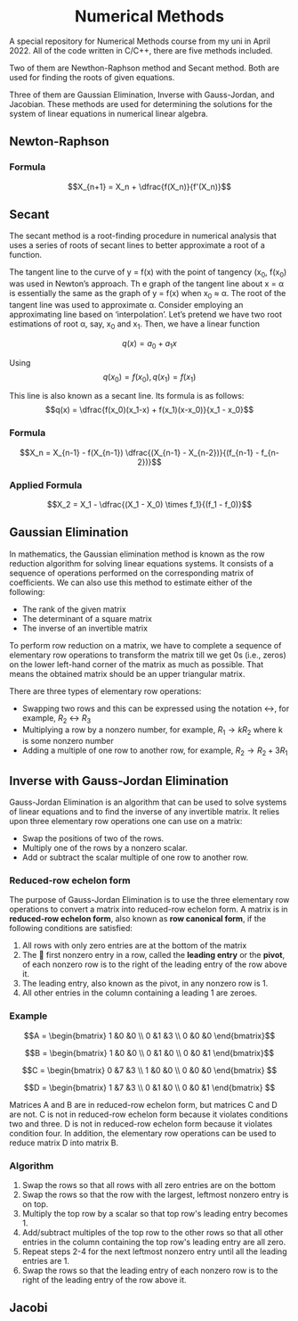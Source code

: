 <h1 align="center">Numerical Methods</h1>
A special repository for Numerical Methods course from my uni in April 2022.
All of the code written in C/C++, there are five methods included. 


Two of them are Newthon-Raphson method and Secant method.
Both are used for finding the roots of given equations.

Three of them are Gaussian Elimination, Inverse with Gauss-Jordan, and Jacobian. 
These methods are used for determining the solutions for the system of linear equations in numerical linear algebra.

## Newton-Raphson


### Formula
$$X_{n+1} = X_n + \dfrac{f(X_n)}{f'(X_n)}$$

## Secant
The secant method is a root-finding procedure in numerical analysis that uses a series of roots of secant lines to better approximate a root of a function.

The tangent line to the curve of y = f(x) with the point of tangency (x<sub>0</sub>, f(x<sub>0</sub>) was used in Newton’s approach. Th
e graph of the tangent line about x = α is essentially the same as the graph of y = f(x) when x<sub>0</sub> ≈ α. 
The root of the tangent line was used to approximate α.
Consider employing an approximating line based on ‘interpolation’. Let’s pretend we have two root estimations of root α, say, x<sub>0</sub> and x<sub>1</sub>. Then, we have a linear function

$$q(x) = a_0 + a_1 x$$

Using $$q(x_0) = f(x_0), q(x_1) = f(x_1)$$

This line is also known as a secant line. Its formula is as follows:
$$q(x) = \dfrac{f(x_0)(x_1-x) + f(x_1)(x-x_0)}{x_1 - x_0}$$


### Formula
$$X_n = X_{n-1} - f(X_{n-1}) \dfrac{(X_{n-1} - X_{n-2})}{(f_{n-1} - f_{n-2})}$$

### Applied Formula
$$X_2 = X_1 - \dfrac{(X_1 - X_0) \times f_1}{(f_1 - f_0)}$$


## Gaussian Elimination
In mathematics, the Gaussian elimination method is known as the row reduction algorithm for solving linear equations systems. It consists of a sequence of operations performed on the corresponding matrix of coefficients. We can also use this method to estimate either of the following:

- The rank of the given matrix
- The determinant of a square matrix
- The inverse of an invertible matrix

To perform row reduction on a matrix, we have to complete a sequence of elementary row operations to transform the matrix till we get 0s (i.e., zeros) on the lower left-hand corner of the matrix as much as possible. That means the obtained matrix should be an upper triangular matrix. 

There are three types of elementary row operations:
- Swapping two rows and this can be expressed using the notation ↔, for example, $R_2$ ↔ $R_3$
- Multiplying a row by a nonzero number, for example, $R_1 → kR_2$ where k is some nonzero number
- Adding a multiple of one row to another row, for example, $R_2 → R_2 + 3R_1$

## Inverse with Gauss-Jordan Elimination
Gauss-Jordan Elimination is an algorithm that can be used to solve systems of linear equations and to find the inverse of any invertible matrix. It relies upon three elementary row operations one can use on a matrix:

- Swap the positions of two of the rows.
- Multiply one of the rows by a nonzero scalar.
- Add or subtract the scalar multiple of one row to another row.

### Reduced-row echelon form
The purpose of Gauss-Jordan Elimination is to use the three elementary row operations to convert a matrix into reduced-row echelon form. 
A matrix is in **reduced-row echelon form**, also known as **row canonical form**, if the following conditions are satisfied:

1. All rows with only zero entries are at the bottom of the matrix
2. The  first nonzero entry in a row, called the **leading entry** or the **pivot**, of each nonzero row is to the right of the leading entry of the row above it.
3. The leading entry, also known as the pivot, in any nonzero row is 1.
4. All other entries in the column containing a leading 1 are zeroes.

### Example
$$A = \begin{bmatrix}
1 &0  &0 \\ 
0 &1  &3 \\ 
0 &0  &0 
\end{bmatrix}$$

$$B = \begin{bmatrix} 
1 &0 &0 \\ 
0 &1 &0 \\ 
0 &0 &1 
\end{bmatrix}$$

$$C = \begin{bmatrix} 
0 &7 &3 \\ 
1 &0 &0 \\ 
0 &0 &0 
\end{bmatrix}
$$

$$D = \begin{bmatrix} 
1 &7 &3 \\ 
0 &1 &0 \\ 
0 &0 &1 
\end{bmatrix}
$$

Matrices A and B are in reduced-row echelon form, but matrices C and D are not. 
C is not in reduced-row echelon form because it violates conditions two and three. 
D is not in reduced-row echelon form because it violates condition four. 
In addition, the elementary row operations can be used to reduce matrix D into matrix B.

### Algorithm
1. Swap the rows so that all rows with all zero entries are on the bottom
2. Swap the rows so that the row with the largest, leftmost nonzero entry is on top.
3. Multiply the top row by a scalar so that top row's leading entry becomes 1.
4. Add/subtract multiples of the top row to the other rows so that all other entries in the column containing the top row's leading entry are all zero.
5. Repeat steps 2-4 for the next leftmost nonzero entry until all the leading entries are 1.
6. Swap the rows so that the leading entry of each nonzero row is to the right of the leading entry of the row above it.

## Jacobi 

